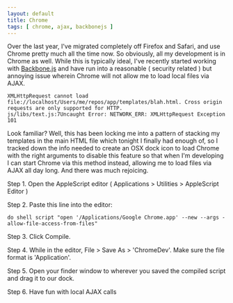 ```yaml
---
layout: default
title: Chrome 
tags: [ chrome, ajax, backbonejs ]
---
```


Over the last year, I've migrated completely off Firefox and Safari, and use Chrome pretty much all the time now. So obviously, all my development is in Chrome as well. While this is typically ideal, I've recently started working with [Backbone.js] and have run into a reasonable ( security related ) but annoying issue wherein Chrome will not allow me to load local files via AJAX.

	XMLHttpRequest cannot load file://localhost/Users/me/repos/app/templates/blah.html. Cross origin requests are only supported for HTTP.
	js/libs/text.js:7Uncaught Error: NETWORK_ERR: XMLHttpRequest Exception 101
	
Look familiar? Well, this has been locking me into a pattern of stacking my templates in the main HTML file which tonight I finally had enough of, so I tracked down the info needed to create an OSX dock icon to load Chrome with the right arguments to disable this feature so that when I'm developing I can start Chrome via this method instead, allowing me to load files via AJAX all day long. And there was much rejoicing.

Step 1. Open the AppleScript editor ( Applications > Utilities > AppleScript Editor )

Step 2. Paste this line into the editor:

	do shell script "open '/Applications/Google Chrome.app' --new --args -allow-file-access-from-files"

Step 3. Click Compile.

Step 4. While in the editor, File > Save As > 'ChromeDev'. Make sure the file format is 'Application'.

Step 5. Open your finder window to wherever you saved the compiled script and drag it to our dock.

Step 6. Have fun with local AJAX calls

[Backbone.js]: http://documentcloud.github.com/backbone/